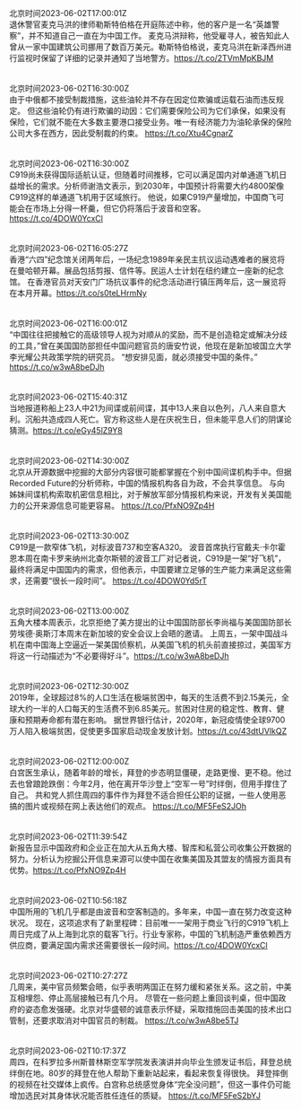 北京时间2023-06-02T17:00:01Z<br>退休警官麦克马洪的律师勒斯特伯格在开庭陈述中称，他的客户是一名“英雄警察”，并不知道自己一直在为中国工作。
麦克马洪辩称，他受雇寻人，被告知此人曾从一家中国建筑公司挪用了数百万美元。勒斯特伯格说，麦克马洪在新泽西州进行监视时保留了详细的记录并通知了当地警方。https://t.co/2TVmMpKBJM<br><br><br>北京时间2023-06-02T16:30:00Z<br>由于中俄都不接受制裁措施，这些油轮并不存在因定位欺骗或运载石油而违反规定。
但这些油轮仍有进行欺骗的动因：它们需要保险公司为它们承保，如果没有保险，它们就不能在大多数主要港口接受业务。唯一有经济能力为油轮承保的保险公司大多在西方，因此受制裁的约束。 https://t.co/Xtu4CgnarZ<br><br><br>北京时间2023-06-02T16:30:00Z<br>C919尚未获得国际适航认证，但随着时间推移，它可以满足国内对单通道飞机日益增长的需求。分析师谢浩文表示，到2030年，中国预计将需要大约4800架像C919这样的单通道飞机用于区域旅行。
他说，如果C919产量增加，中国商飞可能会在市场上分得一杯羹，但它仍将落后于波音和空客。https://t.co/4DOW0YcxCl<br><br><br>北京时间2023-06-02T16:05:27Z<br>香港“六四”纪念馆关闭两年后，一场纪念1989年亲民主抗议运动遇难者的展览将在曼哈顿开幕。展品包括剪报、信件等。民运人士计划在纽约建立一座新的纪念馆。
在香港官员对天安门广场抗议事件的纪念活动进行镇压两年后，这一展览将在本月开幕。https://t.co/s0teLHrmNy<br><br><br>北京时间2023-06-02T16:00:01Z<br>“中国往往把接触它的高级领导人视为对顺从的奖励，而不是创造稳定或解决分歧的工具，”曾在美国国防部担任中国问题官员的唐安竹说，他现在是新加坡国立大学李光耀公共政策学院的研究员。
“想安排见面，就必须接受中国的条件。” https://t.co/w3wA8beDJh<br><br><br>北京时间2023-06-02T15:40:31Z<br>当地报道称船上23人中21为间谍或前间谍，其中13人来自以色列，八人来自意大利。沉船共造成四人死亡。官方称这些人是在庆祝生日，但未能平息人们的阴谋论猜测。https://t.co/eGy45lZ9Y8<br><br><br>北京时间2023-06-02T14:30:00Z<br>北京从开源数据中挖掘的大部分内容很可能都掌握在个别中国间谍机构手中。但据Recorded Future的分析师称，中国的情报机构各自为政，不会共享信息。
与向姊妹间谍机构索取机密信息相比，对于解放军部分情报机构来说，开发有关美国能力的公开来源信息可能更容易。 https://t.co/PfxNO9Zp4H<br><br><br>北京时间2023-06-02T13:30:00Z<br>C919是一款窄体飞机，对标波音737和空客A320。
波音首席执行官戴夫·卡尔霍恩本周在南卡罗来纳州北查尔斯顿的波音工厂对记者说，C919是一架“好飞机”，最终将满足中国国内的需求，但他表示，中国要建立足够的生产能力来满足这些需求，还需要“很长一段时间”。 https://t.co/4DOW0Yd5rT<br><br><br>北京时间2023-06-02T13:00:00Z<br>五角大楼本周表示，北京拒绝了美方提出的让中国国防部长李尚福与美国国防部长劳埃德·奥斯汀本周末在新加坡的安全会议上会晤的邀请。
上周五，一架中国战斗机在南中国海上空逼近一架美国侦察机，从美国飞机的机头前直接掠过，美国军方将这一行动描述为“不必要得好斗”。https://t.co/w3wA8beDJh<br><br><br>北京时间2023-06-02T12:30:00Z<br>2019年，全球超过8%的人口生活在极端贫困中，每天的生活费不到2.15美元，全球大约一半的人口每天的生活费不到6.85美元。贫困对住房的稳定性、教育、健康和预期寿命都有潜在影响。
据世界银行估计，2020年，新冠疫情使全球9700万人陷入极端贫困，促使更多国家启动现金发放计划。https://t.co/43dtUVlkQZ<br><br><br>北京时间2023-06-02T12:00:00Z<br>白宫医生承认，随着年龄的增长，拜登的步态明显僵硬，走路更慢、更不稳。他过去也曾踉跄跌倒：今年2月，他在离开华沙登上“空军一号”时绊倒，但用手撑住了自己。
共和党人抓住周四的事件作为拜登不适合担任公职的证据，一些人使用恶搞的图片或视频在网上表达他们的观点。 https://t.co/MF5FeS2JOh<br><br><br>北京时间2023-06-02T11:39:54Z<br>新报告显示中国政府和企业正在加大从五角大楼、智库和私营公司收集公开数据的努力。分析认为挖掘公开信息来源可以使中国在收集美国及其盟友的情报方面具有优势。https://t.co/PfxNO9Zp4H<br><br><br>北京时间2023-06-02T10:56:18Z<br>中国所用的飞机几乎都是由波音和空客制造的。多年来，中国一直在努力改变这种状况。
现在，这项追求有了新里程碑：目前唯一一架用于商业飞行的C919飞机上周日完成了从上海到北京的载客飞行。行业专家称，中国的飞机制造严重依赖西方供应商，要满足国内需求还需要很长一段时间。https://t.co/4DOW0YcxCl<br><br><br>北京时间2023-06-02T10:27:27Z<br>几周来，美中官员频繁会晤，似乎表明两国正在努力缓和紧张关系。这之前，中美互相埋怨、停止高层接触已有几个月。
尽管在一些问题上重回谈判桌，但中国政府的姿态愈发强硬。北京对华盛顿的诚意表示怀疑，采取措施回击美国的技术出口管制，还要求取消对中国官员的制裁。
https://t.co/w3wA8be5TJ<br><br><br>北京时间2023-06-02T10:17:37Z<br>周四，在科罗拉多州斯普林斯空军学院发表演讲并向毕业生颁发证书后，拜登总统绊倒在地。80岁的拜登在他人帮助下重新站起来，看起来恢复得很快。
拜登摔倒的视频在社交媒体上疯传。白宫称总统感觉身体“完全没问题”，但这一事件仍可能增加选民对其身体状况能否胜任连任的质疑。
https://t.co/MF5FeS2bYJ<br><br><br>